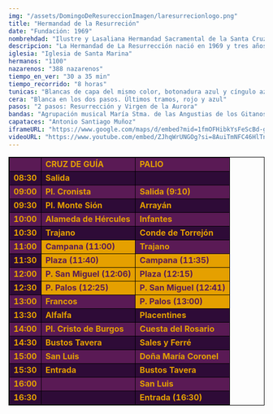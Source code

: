 ```yaml
---
img: "/assets/DomingoDeResureccionImagen/laresurrecionlogo.png"
title: "Hermandad de la Resurreción"
date: "Fundación: 1969"
nombrehdad: "Ilustre y Lasaliana Hermandad Sacramental de la Santa Cruz y Cofradía de Nazarenos de la Sagrada Resurrección de Nuestro Señor Jesucristo, Nuestra Señora de la Aurora y San Juan Bautista de la Salle"
descripcion: "La Hermandad de La Resurrección nació en 1969 y tres años más tarde se aprueban las primeras reglas como corporación de gloria. Se le reconoce como cofradía de nazarenos y hermandad sacramental en 1982, donde se trasladó de su capilla original que radicaba en la Capilla de La Salle, pasando a Santa Marina. En ese año el paso de palio salió por primera vez en la Semana Santa."
iglesia: "Iglesia de Santa Marina"
hermanos: "1100"
nazarenos: "388 nazarenos"
tiempo_en_ver: "30 a 35 min"
tiempo_recorrido: "8 horas"
tunicas: "Blancas de capa del mismo color, botonadura azul y cíngulo azul y blanco"
cera: "Blanca en los dos pasos. Últimos tramos, rojo y azul"
pasos: "2 pasos: Resurrección y Virgen de la Aurora"
bandas: "Agrupación musical María Stma. de las Angustias de los Gitanos, delante de la cruz de guía. Tras el Señor, la Agrupación de Nuestra Señora de los Reyes. María Santísima de la Victoria, tras la Virgen"
capataces: "Antonio Santiago Muñoz"
iframeURL: "https://www.google.com/maps/d/embed?mid=1fmOFHibkYsFeScBd-g93Bdt9bbrcTrjd&ehbc=2E312F"
videoURL: "https://www.youtube.com/embed/ZJhqWrUNGOg?si=8AuiTmNFC46HlTnA"
---
```


<table class="recorrido" style="width: 100%; border-collapse: collapse; text-align: left; border: 1px solid black;">
  <tbody>
    <tr style="background-color: #5a1a55; color: #e5a000; font-weight: bold;">
      <td style="border: 1px solid black; text-align: center;"></td>
      <td style="border: 1px solid black;">CRUZ DE GUÍA</td>
      <td style="border: 1px solid black;">PALIO</td>
    </tr>
    <tr style="background-color: #2e0b37; color: #e5a000; font-weight: bold;">
      <td style="border: 1px solid black; text-align: center;">08:30</td>
      <td style="border: 1px solid black;">Salida</td>
      <td style="border: 1px solid black;"></td>
    </tr>
    <tr style="background-color: #5a1a55; color: #e5a000; font-weight: bold;">
      <td style="border: 1px solid black; text-align: center;">09:00</td>
      <td style="border: 1px solid black;">Pl. Cronista</td>
      <td style="border: 1px solid black;">Salida (9:10)</td>
    </tr>
    <tr style="background-color: #2e0b37; color: #e5a000; font-weight: bold;">
      <td style="border: 1px solid black; text-align: center;">09:30</td>
      <td style="border: 1px solid black;">Pl. Monte Sión</td>
      <td style="border: 1px solid black;">Arrayán</td>
    </tr>
    <tr style="background-color: #5a1a55; color: #e5a000; font-weight: bold;">
      <td style="border: 1px solid black; text-align: center;">10:00</td>
      <td style="border: 1px solid black;">Alameda de Hércules</td>
      <td style="border: 1px solid black;">Infantes</td>
    </tr>
    <tr style="background-color: #2e0b37; color: #e5a000; font-weight: bold;">
      <td style="border: 1px solid black; text-align: center;">10:30</td>
      <td style="border: 1px solid black;">Trajano</td>
      <td style="border: 1px solid black;">Conde de Torrejón</td>
    </tr>
    <tr style="background-color: #5a1a55; color: #e5a000; font-weight: bold;">
      <td style="border: 1px solid black; text-align: center;">11:00</td>
      <td style="border: 1px solid black; background-color: #e5a000; color: #5a1a55;">Campana (11:00)</td>
      <td style="border: 1px solid black;">Trajano</td>
    </tr>
    <tr style="background-color: #2e0b37; color: #e5a000; font-weight: bold;">
      <td style="border: 1px solid black; text-align: center;">11:30</td>
      <td style="border: 1px solid black; background-color: #e5a000; color: #5a1a55;">Plaza (11:40)</td>
      <td style="border: 1px solid black; background-color: #e5a000; color: #5a1a55;">Campana (11:35)</td>
    </tr>
    <tr style="background-color: #5a1a55; color: #e5a000; font-weight: bold;">
      <td style="border: 1px solid black; text-align: center;">12:00</td>
      <td style="border: 1px solid black; background-color: #e5a000; color: #5a1a55;">P. San Miguel (12:06)</td>
      <td style="border: 1px solid black; background-color: #e5a000; color: #5a1a55;">Plaza (12:15)</td>
    </tr>
    <tr style="background-color: #2e0b37; color: #e5a000; font-weight: bold;">
      <td style="border: 1px solid black; text-align: center;">12:30</td>
      <td style="border: 1px solid black; background-color: #e5a000; color: #5a1a55;">P. Palos (12:25)</td>
      <td style="border: 1px solid black; background-color: #e5a000; color: #5a1a55;">P. San Miguel (12:41)</td>
    </tr>
    <tr style="background-color: #5a1a55; color: #e5a000; font-weight: bold;">
      <td style="border: 1px solid black; text-align: center;">13:00</td>
      <td style="border: 1px solid black;">Francos</td>
      <td style="border: 1px solid black; background-color: #e5a000; color: #5a1a55;">P. Palos (13:00)</td>
    </tr>
    <tr style="background-color: #2e0b37; color: #e5a000; font-weight: bold;">
      <td style="border: 1px solid black; text-align: center;">13:30</td>
      <td style="border: 1px solid black;">Alfalfa</td>
      <td style="border: 1px solid black;">Placentines</td>
    </tr>
    <tr style="background-color: #5a1a55; color: #e5a000; font-weight: bold;">
      <td style="border: 1px solid black; text-align: center;">14:00</td>
      <td style="border: 1px solid black;">Pl. Cristo de Burgos</td>
      <td style="border: 1px solid black;">Cuesta del Rosario</td>
    </tr>
    <tr style="background-color: #2e0b37; color: #e5a000; font-weight: bold;">
      <td style="border: 1px solid black; text-align: center;">14:30</td>
      <td style="border: 1px solid black;">Bustos Tavera</td>
      <td style="border: 1px solid black;">Sales y Ferré</td>
    </tr>
    <tr style="background-color: #5a1a55; color: #e5a000; font-weight: bold;">
      <td style="border: 1px solid black; text-align: center;">15:00</td>
      <td style="border: 1px solid black;">San Luis</td>
      <td style="border: 1px solid black;">Doña María Coronel</td>
    </tr>
    <tr style="background-color: #2e0b37; color: #e5a000; font-weight: bold;">
      <td style="border: 1px solid black; text-align: center;">15:30</td>
      <td style="border: 1px solid black;">Entrada</td>
      <td style="border: 1px solid black;">Bustos Tavera</td>
    </tr>
    <tr style="background-color: #5a1a55; color: #e5a000; font-weight: bold;">
      <td style="border: 1px solid black; text-align: center;">16:00</td>
      <td style="border: 1px solid black;"></td>
      <td style="border: 1px solid black;">San Luis</td>
    </tr>
    <tr style="background-color: #2e0b37; color: #e5a000; font-weight: bold;">
      <td style="border: 1px solid black; text-align: center;">16:30</td>
      <td style="border: 1px solid black;"></td>
      <td style="border: 1px solid black;">Entrada (16:30)</td>
    </tr>
  </tbody>
</table>